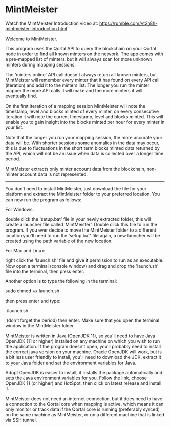 # MintMeister

Watch the MintMeister Introduction video at: https://rumble.com/vt2h8h-mintmeister-introduction.html

Welcome to MintMeister.

This program uses the Qortal API to query the blockchain on your Qortal node in order to find all known minters on the network. The app comes with a pre-mapped list of minters, but it will always scan for more unknown minters during mapping sessions.

The 'minters online' API call doesn't always return all known minters, but MintMeister will remember every minter that it has found on every API call (iteration) and add it to the minters list. The longer you run the minter mapper the more API calls it will make and the more minters it will eventually find.

On the first iteration of a mapping session MintMeister will note the timestamp, level and blocks minted of every minter, on every consecutive iteration it will note the current timestamp, level and blocks minted. This will enable you to gain insight into the blocks minted per hour for every minter in your list.

Note that the longer you run your mapping session, the more accurate your data will be. With shorter sessions some anomalies in the data may occur, this is due to fluctuations in the short term blocks minted data returned by the API, which will not be an issue when data is collected over a longer time period.

MintMeister extracts only minter account data from the blockchain, non-minter account data is not represented.

---

You don't need to install MintMeister, just download the file for your platform and extract the MintMeister folder to your preferred location. You can now run the program as follows:

For Windows:

double click the 'setup.bat' file in your newly extracted folder, this will create a launcher file called 'MintMeister'. Double click this file to run the program. If you ever decide to move the MintMeister folder to a different location you'll need to run the 'setup.bat' file again, a new launcher will be created using the path variable of the new location.

For Mac and Linux:

right click the 'launch.sh' file and give it permission to run as an executable. Now open a terminal (console window) and drag and drop the 'launch.sh' file into the terminal, then press enter. 

Another option is to type the following in the terminal:

sudo chmod +x launch.sh

then press enter and type:

./launch.sh

 (don't forget the period) then enter. Make sure that you open the terminal window in the MintMeister folder.

MintMeister is written in Java (OpenJDK 11), so you'll need to have Java OpenJDK (11 or higher) installed on any machine on which you wish to run the application. If the program doesn't open, you'll probably need to install the correct java version on your machine. Oracle OpenJDK will work, but is a bit less user friendly to install, you'll need to download the JDK, extract it to your Java folder and set the environment variables for Java. 

Adopt OpenJDK is easier to install, it installs the package automatically and sets the Java environment variables for you. Follow the link, choose OpenJDK 11 (or higher) and HotSpot, then click on latest release and install it. 

MintMeister does not need an internet connection, but it does need to have a connection to the Qortal core when mapping is active, which means it can only monitor or track data if the Qortal core is running (preferably synced) on the same machine as MintMeister,  or on a different machine that is linked via SSH tunnel. 

